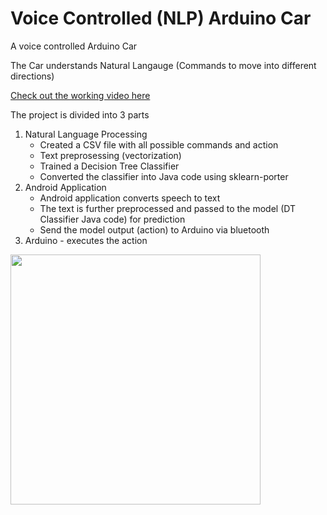# Voice Controlled (NLP) Arduino Car

<p> A voice controlled Arduino Car</p> 
<p> The Car understands Natural Langauge (Commands to move into different directions) </p>

<p><a href="https://youtu.be/5IRSK7ewmZM">Check out the working video here</a></p>

<p> The project is divided into 3 parts </p>

<ol>
  
  <li>Natural Language Processing
     <ul>
       <li>Created a CSV file with all possible commands and action</li>
       <li>Text preprosessing (vectorization)</li>
       <li>Trained a Decision Tree Classifier</li>
       <li>Converted the classifier into Java code using sklearn-porter</li> 
     </ul>
  </li>
    
  <li>Android Application
      <ul>
       <li>Android application converts speech to text</li>
       <li>The text is further preprocessed and passed to the model (DT Classifier Java code) for prediction</li>
       <li>Send the model output (action) to Arduino via bluetooth</li> 
     </ul>
  </li>
  
  <li>Arduino - executes the action</li>
  
</ol>

<img height=400 width=400 src="https://github.com/sukamal1928/Voice-Controlled-NLP-Arduino-Car/blob/master/car.jpeg">
